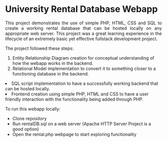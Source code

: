 # University Rental Database Webapp

<p align="justify">This project demonstrates the use of simple PHP, HTML, CSS and SQL to create a working rental database that can be hosted locally on any appropriate web server. This project was a great learning experience in the lifecycle of an extremely basic yet effective fullstack development project.</p>

<p align="justify">The project followed these steps: </p>

1. Entity Relationship Diagram creation for conceptual understanding of how the webapp works in the backend.
2. Relational Model implementation to convert it to something closer to a functioning database in the backend.</ol>
3. SQL script implementation to have a successfully working backend that can be hosted locally.
4. Frontend creation using simple PHP, HTML and CSS to have a user friendly interaction with the functionality being added through PHP.

<p align="justify">To run this webapp locally: </p>

- Clone repository
- Run rentalDB.sql on a web server (Apache HTTP Server Project is a good option)
- Open the rental.php webpage to start exploring functionality